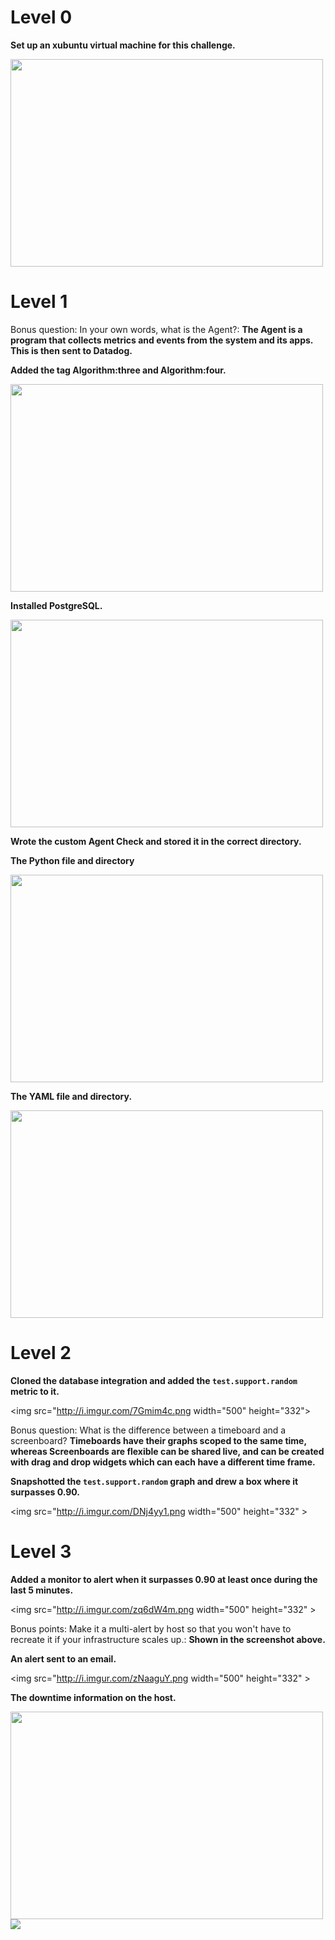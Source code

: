 # Level 0
**Set up an xubuntu virtual machine for this challenge.**

<img src="http://i.imgur.com/Zr3nj6i.png" width="500" height="332" >


# Level 1
Bonus question: In your own words, what is the Agent?: **The Agent is a program that collects metrics and events from the system and its apps. This is then sent to Datadog.**

**Added the tag Algorithm:three and Algorithm:four.**


<img src="http://i.imgur.com/013yado.png" width="500" height="332" >


**Installed PostgreSQL.**


<img src="http://i.imgur.com/36FHAnu.png" width="500" height="332" >


**Wrote the custom Agent Check and stored it in the correct directory.**

**The Python file and directory**


<img src="http://i.imgur.com/IohQjlF.png" width="500" height="332" >


**The YAML file and directory.**


<img src="http://i.imgur.com/scTP90Y.png" width="500" height="332" >


# Level 2
**Cloned the database integration and added the `test.support.random` metric to it.**


<img src="http://i.imgur.com/7Gmim4c.png width="500" height="332">


Bonus question: What is the difference between a timeboard and a screenboard? **Timeboards have their graphs scoped to the same time, whereas Screenboards are flexible can be shared live, and can be created with drag and drop widgets which can each have a different time frame.**

**Snapshotted the `test.support.random` graph and drew a box where it surpasses 0.90.**


<img src="http://i.imgur.com/DNj4yy1.png width="500" height="332" >


# Level 3
**Added a monitor to alert when it surpasses 0.90 at least once during the last 5 minutes.**


<img src="http://i.imgur.com/zq6dW4m.png width="500" height="332" >


Bonus points: Make it a multi-alert by host so that you won't have to recreate it if your infrastructure scales up.: **Shown in the screenshot above.**

**An alert sent to an email.**


<img src="http://i.imgur.com/zNaaguY.png width="500" height="332" >


**The downtime information on the host.**


<img src="http://i.imgur.com/Z6eS4S8.png" width="500" height="332" >
<img src="http://i.imgur.com/swL9SGN.png">


